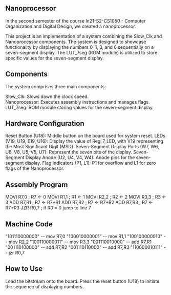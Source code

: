 ## Nanoprocessor

In the second semester of the course In21-S2-CS1050 - Computer Organization and Digital Design, we created a nanoprocessor.

This project is an implementation of a system combining the Slow_Clk and Nanoprocessor components. The system is designed to showcase functionality by displaying the numbers 0, 1, 3, and 6 sequentially on a seven-segment display. The LUT_7seg (ROM module) is utilized to store specific values for the seven-segment display.

## Components
The system comprises three main components:

Slow_Clk: Slows down the clock speed.<br>
Nanoprocessor: Executes assembly instructions and manages flags.<br>
LUT_7seg: ROM module storing values for the seven-segment display.<br>

## Hardware Configuration

Reset Button (U18): Middle button on the board used for system reset.
LEDs (V19, U19, E19, U16): Display the value of Reg_7_LED, with V19 representing the Most Significant Digit (MSD).
Seven-Segment Display Ports (W7, W6, U8, V8, U5, V5, U7): Represent the seven bits of the display.
Seven-Segment Display Anode (U2, U4, V4, W4): Anode pins for the seven-segment display.
Flag Indicators (P1, L1): P1 for overflow and L1 for zero flags of the Nanoprocessor.

## Assembly Program

MOVI R7,0      ; R7 <- 0
MOVI R1,1      ; R1 <- 1
MOVI R2,2      ; R2 <- 2
MOVI R3,3      ; R3 <- 3
ADD R7,R1      ; R7 <- R7+R1
ADD R7,R2      ; R7 <- R7+R2
ADD R7,R3      ; R7 <- R7+R3
JZR R0,7       ; if R0 = 0 jump to line 7

## Machine Code

"101110000000"  -- mov R7,0
"100010000001"  -- mov R1,1
"100100000010"  -- mov R2,2
"100110000011"  -- mov R3,3
"001110010000"  -- add R7,R1
"001110100000"  -- add R7,R2
"001110110000"  -- add R7,R3
"110000010111"  -- jzr R0,7

## How to Use
Load the bitstream onto the board.
Press the reset button (U18) to initiate the sequence of displaying numbers.
